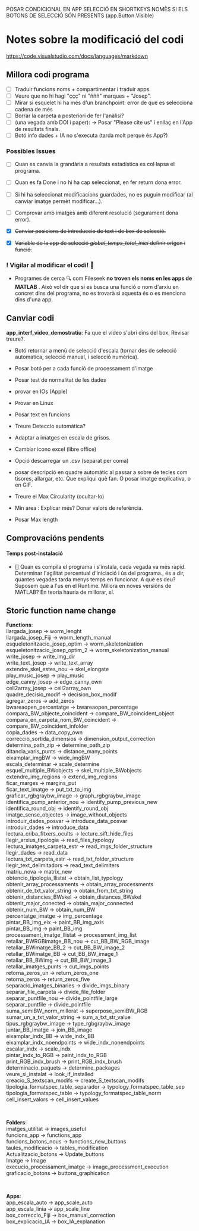 


POSAR CONDICIONAL EN APP SELECCIÓ EN SHORTKEYS NOMÈS SI ELS BOTONS DE SELECCIÓ SÓN PRESENTS (app.Button.Visible)

# Notes sobre la modificació del codi

https://code.visualstudio.com/docs/languages/markdown

## Millora codi programa  
- [ ] Traduir funcions noms + compartimentar i traduir apps.
- [ ] Veure que no hi hagi "ççç" ni "ñññ" marques + "Josep".
- [ ] Mirar si esquelet hi ha més d'un branchpoint: error de que es selecciona cadena de més
- [ ] Borrar la carpeta a posteriori de fer l'anàlisi?
- [ ] (una vegada amb DOI i paper): -> Posar "Please cite us" i enllaç en l'App de resultats finals.
- [ ] Botó info dades + IA no s'executa (tarda molt perquè és App?)

### Possibles Issues
- [ ] Quan es canvia la grandària a resultats estadística es col·lapsa el programa.
- [ ] Quan es fa Done i no hi ha cap seleccionat, en fer return dona error.
- [ ] Si hi ha seleccionat  modificacions guardades, no es puguin modificar (al canviar imatge permèt modificar...).
- [ ] Comprovar amb imatges amb diferent resolució (segurament dona error).


- [X] ~~Canviar posicions de introduccio de text i de box de selecció.~~  
- [X] ~~Variable de la app de selecció *global_temps_total_inici* definir origen i funció.~~

### ! Vigilar al modificar el codi! 👀

- Programes de cerca 🔍  com Fileseek **no troven els noms en les apps de MATLAB** . Això vol dir que si es busca una funció o nom d'arxiu en concret dins del programa, no es trovarà si aquesta és o es menciona dins d'una app.




## Canviar codi

**app_interf_video_demostratiu**: Fa que el vídeo s'obri dins del box. Revisar treure?.

- Botó retornar a menú de selecció d'escala (tornar des de selecció automatica, selecció manual, i selecció numèrica).

- Posar botó per a cada funció de processament d'imatge

- Posar test de normalitat de les dades

- provar en IOs (Apple)
- Provar en Linux

- Posar text en funcions
- Treure Deteccio automàtica?

- Adaptar a imatges en escala de grisos.

- Cambiar icono excel (libre office)
- Opció descarregar un .csv (separat per coma)

- posar descripció en quadre automàtic al passar a sobre de tecles com tisores, allargar, etc. Que expliqui què fan. O posar imatge explicativa, o en GIF.

- Treure el Max Circularity (ocultar-lo)

- Min area : Explicar més? Donar valors de referència.

- Posar Max length









## Comprovacións pendents

 
#### Temps post-instalació
- [] Quan es compila el programa i s'instala, cada vegada va més ràpid. Determinar l'agilitat percentual d'iniciació i ús del programa., és a dir, quantes vegades tarda menys temps en funcionar. 
A què es deu? Suposem que a l'us en el Runtime.
Millora en noves versións de MATLAB? En teoria hauria de millorar, sí.



## Storic function name change

**Functions**:  
llargada_josep -> worm_lenght  
llargada_josep_Fiji -> worm_length_manual  
esqueletonitzacio_josep_optim -> worm_skeletonization  
esqueletonitzacio_josep_optim_2 -> worm_skeletonization_manual  
write_josep -> write_img_dir  
write_text_josep -> write_text_array  
extendre_skel_estes_nou -> skel_elongate  
play_music_josep -> play_music  
edge_canny_josep -> edge_canny_own  
cell2array_josep -> cell2array_own  
quadre_decisio_modif -> decision_box_modif  
agregar_zeros -> add_zeros  
bwareaopen_percentatge -> bwareaopen_percentage  
compara_BW_objecte_coincident -> compare_BW_coincident_object  
compara_en_carpeta_nom_BW_coincident -> compare_BW_coincident_infolder  
copia_dades -> data_copy_own  
correccio_sortida_dimensios -> dimension_output_correction  
determina_path_zip -> determine_path_zip  
ditancia_varis_punts -> distance_many_points  
eixamplar_imgBW -> wide_imgBW  
escala_determinar -> scale_determine  
esquel_multiple_BWobjects -> skel_multiple_BWobjects  
extendre_img_regions -> extend_img_regions  
ficar_marges -> margins_put  
ficar_text_imatge -> put_txt_to_img  
graficar_rgbgraybw_image -> graph_rgbgraybw_image  
identifica_pump_anterior_nou -> identify_pump_previous_new  
identifica_round_obj -> identify_round_obj  
imatge_sense_objectes -> image_without_objects  
introduir_dades_posvar -> introduce_data_posvar  
introduir_dades -> introduce_data  
lectura_criba_fitxers_ocults -> lecture_sift_hide_files  
llegir_arxius_tipologia -> read_files_typology  
lectura_imatges_carpeta_estr -> read_imgs_folder_structure  
llegir_dades -> read_data  
lectura_txt_carpeta_estr -> read_txt_folder_structure  
llegir_text_delimitadors -> read_text_delimiters  
matriu_nova -> matrix_new  
obtencio_tipologia_llistat -> obtain_list_typology  
obtenir_array_processaments -> obtain_array_processments  
obtenir_de_txt_valor_string -> obtain_from_txt_string  
obtenir_distancies_BWskel -> obtain_distances_BWskel  
obtenir_major_conected -> obtain_major_connected  
obtenir_num_BW -> obtain_num_BW  
percentatge_imatge -> img_percentage  
pintar_BB_img_eix -> paint_BB_img_axis  
pintar_BB_img -> paint_BB_img  
processament_imatge_llistat -> processment_img_list  
retallar_BWRGBimatge_BB_nou -> cut_BB_BW_RGB_image  
retallar_BWimatge_BB_2 -> cut_BB_BW_image_2  
retallar_BWimatge_BB -> cut_BB_BW_image_1  
retallar_BB_BWimg -> cut_BB_BW_image_3  
retallar_imatges_punts -> cut_imgs_points  
retorna_zeros_un -> return_zeros_one  
retorna_zeros -> return_zeros_five  
separacio_imatges_binaries -> divide_imgs_binary  
separar_file_carpeta -> divide_file_folder  
separar_puntfile_nou -> divide_pointfile_large  
separar_puntfile -> divide_pointfile  
suma_semiBW_norm_millorat -> superpose_semiBW_RGB  
sumar_un_a_txt_valor_string -> sum_a_txt_str_value  
tipus_rgbgraybw_image -> type_rgbgraybw_image  
juntar_BB_imatge -> join_BB_image  
eixamplar_indx_BB -> wide_indx_BB  
eixamplar_indx_noendpoints -> wide_indx_nonendpoints  
escalar_indx -> scale_indx  
pintar_indx_to_RGB -> paint_indx_to_RGB  
print_RGB_indx_brush -> print_RGB_indx_brush  
determinacio_paquets -> determine_packages  
veure_si_instalat -> look_if_installed  
creacio_S_textscan_modifs -> create_S_textscan_modifs  
tipologia_formatspec_table_separador -> typology_formatspec_table_sep  
tipologia_formatspec_table -> typology_formatspec_table_norm  
cell_insert_valors -> cell_insert_values  

<br>

**Folders**:  
imatges_utilitat -> images_useful  
funcions_app -> functions_app  
funcions_botons_nous -> functions_new_buttons  
taules_modificacio -> tables_modification  
Actualitzacio_botons -> Update_buttons  
Imatge -> Image  
execucio_processament_imatge -> image_processment_execution  
graficacio_botons -> buttons_graphication  

<br>

**Apps**:  
app_escala_auto -> app_scale_auto  
app_escala_linia -> app_scale_line  
box_correccio_Fiji -> box_manual_correction  
box_explicacio_IA -> box_IA_explanation  

